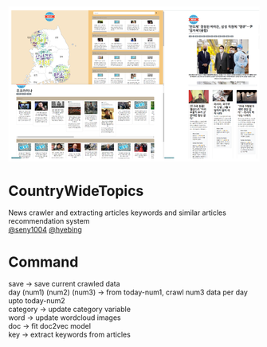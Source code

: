 ![Preview](https://github.com/dnjstlr555/CountryWideTopics/blob/main/%ED%8E%98%EC%9D%B4%EC%A7%802.png?raw=true)<br>
# CountryWideTopics
News crawler and extracting articles keywords and similar articles recommendation system<br>
[@seny1004](https://github.com/seny1004) [@hyebing](https://github.com/hyebing)
# Command
save -> save current crawled data<br>
day (num1) (num2) (num3) -> from today-num1, crawl num3 data per day upto today-num2<br>
category -> update category variable<br>
word -> update wordcloud images<br>
doc -> fit doc2vec model<br>
key -> extract keywords from articles<br>
